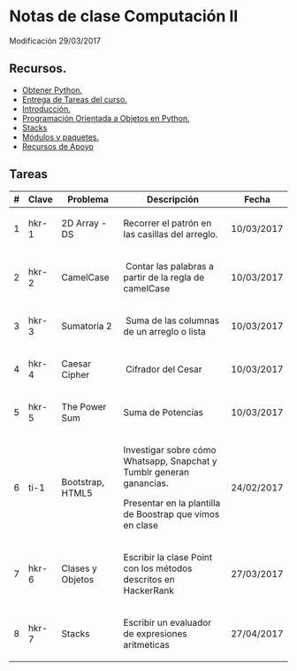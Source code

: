 # Notas de clase Computación II

Modificación 29/03/2017

## Recursos.
* [Obtener Python.][185b52da]    
* [Entrega de Tareas del curso.][0ef1080b]    
* [Introducción.][3eec47a4]  
* [Programación Orientada a Objetos en Python.][2b1b5d32]    
* [Stacks][341b6634]
* [Módulos y paquetes.][744e6c08]  
* [Recursos de Apoyo](https://github.com/emoron/ComputacionII/wiki)



## Tareas
<table class="table">
            <thead>
                <tr>
                    <th>#</th>
                    <th>Clave</th>
                    <th>Problema</th>
                    <th>Descripción</th>
                    <th>Fecha</th>
                </tr>
            </thead>
            <tbody>
                <tr>
                    <td>1</td>
                    <td>hkr-1</td>
                    <td><p>2D Array - DS</p></td>
                    <td><p>Recorrer el patrón en las casillas del arreglo.</p></td>
                    <td>10/03/2017</td>
                </tr>
                <tr>
                    <td>2</td>
                    <td>hkr-2</td>
                    <td><p>CamelCase</p></td>
                    <td><p>&nbsp;Contar las palabras a partir de la regla de camelCase</p></td>
                    <td>10/03/2017</td>
                </tr>
                <tr>
                    <td>3</td>
                    <td>hkr-3</td>
                    <td><p>Sumatoria 2</p></td>
                    <td><p>&nbsp;Suma de las columnas de un arreglo o lista</p></td>
                    <td>10/03/2017</td>
                </tr>
                <tr>
                    <td>4</td>
                    <td>hkr-4</td>
                    <td><p>Caesar Cipher</p></td>
                    <td><p>&nbsp;Cifrador del Cesar</p></td>
                    <td>10/03/2017</td>
                </tr>
                <tr>
                    <td>5</td>
                    <td>hkr-5</td>
                    <td><p>The Power Sum</p></td>
                    <td><p>Suma de Potencias</p></td>
                    <td>10/03/2017</td>
                </tr>
                <tr>
                    <td>6</td>
                    <td>ti-1</td>
                    <td><p>Bootstrap, HTML5</p></td>
                    <td><p>Investigar sobre cómo Whatsapp, Snapchat y Tumblr generan ganancias.</p><p>Presentar en la plantilla de Boostrap que vimos en clase</p></td>
                    <td>24/02/2017</td>
                </tr>
                <tr>
                    <td>7</td>
                    <td>hkr-6</td>
                    <td><p>Clases y Objetos</p></td>
                    <td><p>Escribir la clase Point con los métodos descritos en HackerRank</p></td>
                    <td>27/03/2017</td>
                </tr>
                <tr>
                    <td>8</td>
                    <td>hkr-7</td>
                    <td><p>Stacks</p></td>
                    <td><p>Escribir un evaluador de expresiones aritmeticas</p></td>
                    <td>27/04/2017</td>
                </tr>
            </tbody>
        </table>


[0ef1080b]: Notas/FormatoEntregaTareas.Rmd "Formato de Entrega de Tareas"  
[3eec47a4]: Notas/Chapter1.Rmd "Introducción a Python"  
[744e6c08]: Notas/Chapter-3-2.ipynb "Módulos"
[185b52da]: Notas/Chapter0.Rmd "Obtener Python"
[2b1b5d32]: Notas/Chapter3-1.ipynb "Introducción a Programación Orientada a Objetos"
[341b6634]: Notas/Chapter-3-4.ipynb "Pilas (Stacks)"
